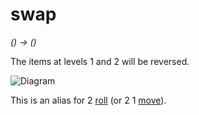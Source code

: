 # swap

  *() → ()*

  The items at levels 1 and 2 will be reversed.

  ![Diagram](/prog/stack/diagrams/swap.png)

  This is an alias for 2 [roll](roll) (or 2 1 [move](move)).
